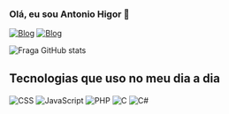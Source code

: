 ### Olá, eu sou Antonio Higor 👋

[![Blog](https://img.shields.io/badge/LinkedIn-0077B5?style=for-the-badge&logo=linkedin&logoColor=white)](https://www.linkedin.com/in/ant-higor-rds/)
[![Blog](https://img.shields.io/badge/Instagram-E4405F?style=for-the-badge&logo=instagram&logoColor=white)](https://www.instagram.com/higul_kjkk/)


 ![Fraga GitHub stats](https://github-readme-stats.vercel.app/api?username=HigorAnt&show_icons=true&theme=radical)


## Tecnologias que uso no meu dia a dia

<div style="display: inline_block><br/>
<img align="center" alt="HTML 5" src="https://img.shields.io/badge/HTML5-E34F26?style=for-the-badge&logo=html5&logoColor=white"/>
<img align="center" alt="CSS" src="https://img.shields.io/badge/CSS-239120?&style=for-the-badge&logo=css3&logoColor=white"/>
<img align="center" alt="JavaScript" src="https://img.shields.io/badge/JavaScript-323330?style=for-the-badge&logo=javascript&logoColor=F7DF1E"/>
<img align="center" alt="PHP" src="https://img.shields.io/badge/PHP-777BB4?style=for-the-badge&logo=php&logoColor=white"/>
<img align="center" alt="C" src="https://img.shields.io/badge/C-00599C?style=for-the-badge&logo=c&logoColor=white"/>
<img align="center" alt="C#" src="https://img.shields.io/badge/C%23-239120?style=for-the-badge&logo=c-sharp&logoColor=white"/>
</div>
